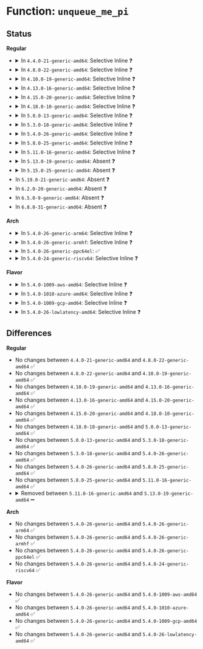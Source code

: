 # Function: <code>unqueue_me_pi</code>

## Status
<b>Regular</b>
<ul>
<li>
<details>
<summary>In <code>4.4.0-21-generic-amd64</code>: Selective Inline ❓</summary>

```c
void unqueue_me_pi(struct futex_q * q)
```

```json
{
  "name": "unqueue_me_pi",
  "collision_type": "Unique Static",
  "inline_type": "Selective",
  "funcs": [
    {
      "addr": 18446744071579895472,
      "name": "unqueue_me_pi",
      "external": false,
      "loc": "kernel/futex.c:1970",
      "file": "kernel/futex.c",
      "inline": "not declared, inlined",
      "caller_inline": [],
      "caller_func": [
        "kernel/futex.c:futex_lock_pi"
      ]
    }
  ],
  "symbols": [
    {
      "addr": 18446744071579895472,
      "name": "unqueue_me_pi",
      "section": ".text",
      "bind": "STB_LOCAL",
      "size": 56
    }
  ]
}
```
</details>
</li>
<li>
<details>
<summary>In <code>4.8.0-22-generic-amd64</code>: Selective Inline ❓</summary>

```c
void unqueue_me_pi(struct futex_q * q)
```

```json
{
  "name": "unqueue_me_pi",
  "collision_type": "Unique Static",
  "inline_type": "Selective",
  "funcs": [
    {
      "addr": 18446744071579923088,
      "name": "unqueue_me_pi",
      "external": false,
      "loc": "kernel/futex.c:2094",
      "file": "kernel/futex.c",
      "inline": "not declared, inlined",
      "caller_inline": [],
      "caller_func": [
        "kernel/futex.c:futex_lock_pi"
      ]
    }
  ],
  "symbols": [
    {
      "addr": 18446744071579923088,
      "name": "unqueue_me_pi",
      "section": ".text",
      "bind": "STB_LOCAL",
      "size": 56
    }
  ]
}
```
</details>
</li>
<li>
<details>
<summary>In <code>4.10.0-19-generic-amd64</code>: Selective Inline ❓</summary>

```c
void unqueue_me_pi(struct futex_q * q)
```

```json
{
  "name": "unqueue_me_pi",
  "collision_type": "Unique Static",
  "inline_type": "Selective",
  "funcs": [
    {
      "addr": 18446744071579953744,
      "name": "unqueue_me_pi",
      "external": false,
      "loc": "kernel/futex.c:2103",
      "file": "kernel/futex.c",
      "inline": "not declared, inlined",
      "caller_inline": [],
      "caller_func": [
        "kernel/futex.c:futex_lock_pi"
      ]
    }
  ],
  "symbols": [
    {
      "addr": 18446744071579953744,
      "name": "unqueue_me_pi",
      "section": ".text",
      "bind": "STB_LOCAL",
      "size": 56
    }
  ]
}
```
</details>
</li>
<li>
<details>
<summary>In <code>4.13.0-16-generic-amd64</code>: Selective Inline ❓</summary>

```c
void unqueue_me_pi(struct futex_q * q)
```

```json
{
  "name": "unqueue_me_pi",
  "collision_type": "Unique Static",
  "inline_type": "Selective",
  "funcs": [
    {
      "addr": 18446744071579962080,
      "name": "unqueue_me_pi",
      "external": false,
      "loc": "kernel/futex.c:2198",
      "file": "kernel/futex.c",
      "inline": "not declared, inlined",
      "caller_inline": [],
      "caller_func": [
        "kernel/futex.c:futex_lock_pi",
        "kernel/futex.c:futex_lock_pi",
        "kernel/futex.c:futex_lock_pi"
      ]
    }
  ],
  "symbols": [
    {
      "addr": 18446744071579962080,
      "name": "unqueue_me_pi",
      "section": ".text",
      "bind": "STB_LOCAL",
      "size": 56
    }
  ]
}
```
</details>
</li>
<li>
<details>
<summary>In <code>4.15.0-20-generic-amd64</code>: Selective Inline ❓</summary>

```c
void unqueue_me_pi(struct futex_q * q)
```

```json
{
  "name": "unqueue_me_pi",
  "collision_type": "Unique Static",
  "inline_type": "Selective",
  "funcs": [
    {
      "addr": 18446744071580005376,
      "name": "unqueue_me_pi",
      "external": false,
      "loc": "kernel/futex.c:2288",
      "file": "kernel/futex.c",
      "inline": "not declared, inlined",
      "caller_inline": [],
      "caller_func": [
        "kernel/futex.c:futex_lock_pi",
        "kernel/futex.c:futex_lock_pi",
        "kernel/futex.c:futex_lock_pi"
      ]
    }
  ],
  "symbols": [
    {
      "addr": 18446744071580005376,
      "name": "unqueue_me_pi",
      "section": ".text",
      "bind": "STB_LOCAL",
      "size": 56
    }
  ]
}
```
</details>
</li>
<li>
<details>
<summary>In <code>4.18.0-10-generic-amd64</code>: Selective Inline ❓</summary>

```c
void unqueue_me_pi(struct futex_q * q)
```

```json
{
  "name": "unqueue_me_pi",
  "collision_type": "Unique Static",
  "inline_type": "Selective",
  "funcs": [
    {
      "addr": 18446744071580059776,
      "name": "unqueue_me_pi",
      "external": false,
      "loc": "kernel/futex.c:2270",
      "file": "kernel/futex.c",
      "inline": "not declared, inlined",
      "caller_inline": [],
      "caller_func": [
        "kernel/futex.c:futex_lock_pi",
        "kernel/futex.c:futex_lock_pi",
        "kernel/futex.c:futex_lock_pi"
      ]
    }
  ],
  "symbols": [
    {
      "addr": 18446744071580059776,
      "name": "unqueue_me_pi",
      "section": ".text",
      "bind": "STB_LOCAL",
      "size": 56
    }
  ]
}
```
</details>
</li>
<li>
<details>
<summary>In <code>5.0.0-13-generic-amd64</code>: Selective Inline ❓</summary>

```c
void unqueue_me_pi(struct futex_q * q)
```

```json
{
  "name": "unqueue_me_pi",
  "collision_type": "Unique Static",
  "inline_type": "Selective",
  "funcs": [
    {
      "addr": 18446744071580107840,
      "name": "unqueue_me_pi",
      "external": false,
      "loc": "kernel/futex.c:2338",
      "file": "kernel/futex.c",
      "inline": "not declared, inlined",
      "caller_inline": [],
      "caller_func": [
        "kernel/futex.c:futex_lock_pi",
        "kernel/futex.c:futex_lock_pi",
        "kernel/futex.c:futex_lock_pi"
      ]
    }
  ],
  "symbols": [
    {
      "addr": 18446744071580107840,
      "name": "unqueue_me_pi",
      "section": ".text",
      "bind": "STB_LOCAL",
      "size": 56
    }
  ]
}
```
</details>
</li>
<li>
<details>
<summary>In <code>5.3.0-18-generic-amd64</code>: Selective Inline ❓</summary>

```c
void unqueue_me_pi(struct futex_q * q)
```

```json
{
  "name": "unqueue_me_pi",
  "collision_type": "Unique Static",
  "inline_type": "Selective",
  "funcs": [
    {
      "addr": 18446744071580152832,
      "name": "unqueue_me_pi",
      "external": false,
      "loc": "kernel/futex.c:2352",
      "file": "kernel/futex.c",
      "inline": "not declared, inlined",
      "caller_inline": [],
      "caller_func": [
        "kernel/futex.c:futex_lock_pi",
        "kernel/futex.c:futex_lock_pi",
        "kernel/futex.c:futex_lock_pi"
      ]
    }
  ],
  "symbols": [
    {
      "addr": 18446744071580152832,
      "name": "unqueue_me_pi",
      "section": ".text",
      "bind": "STB_LOCAL",
      "size": 56
    }
  ]
}
```
</details>
</li>
<li>
<details>
<summary>In <code>5.4.0-26-generic-amd64</code>: Selective Inline ❓</summary>

```c
void unqueue_me_pi(struct futex_q * q)
```

```json
{
  "name": "unqueue_me_pi",
  "collision_type": "Unique Static",
  "inline_type": "Selective",
  "funcs": [
    {
      "addr": 18446744071580201952,
      "name": "unqueue_me_pi",
      "external": false,
      "loc": "kernel/futex.c:2444",
      "file": "kernel/futex.c",
      "inline": "not declared, inlined",
      "caller_inline": [],
      "caller_func": [
        "kernel/futex.c:futex_lock_pi",
        "kernel/futex.c:futex_lock_pi",
        "kernel/futex.c:futex_lock_pi"
      ]
    }
  ],
  "symbols": [
    {
      "addr": 18446744071580201952,
      "name": "unqueue_me_pi",
      "section": ".text",
      "bind": "STB_LOCAL",
      "size": 56
    }
  ]
}
```
</details>
</li>
<li>
<details>
<summary>In <code>5.8.0-25-generic-amd64</code>: Selective Inline ❓</summary>

```c
void unqueue_me_pi(struct futex_q * q)
```

```json
{
  "name": "unqueue_me_pi",
  "collision_type": "Unique Static",
  "inline_type": "Selective",
  "funcs": [
    {
      "addr": 18446744071580271760,
      "name": "unqueue_me_pi",
      "external": false,
      "loc": "kernel/futex.c:2357",
      "file": "kernel/futex.c",
      "inline": "not declared, inlined",
      "caller_inline": [],
      "caller_func": [
        "kernel/futex.c:futex_lock_pi",
        "kernel/futex.c:futex_lock_pi",
        "kernel/futex.c:futex_lock_pi"
      ]
    }
  ],
  "symbols": [
    {
      "addr": 18446744071580271760,
      "name": "unqueue_me_pi",
      "section": ".text",
      "bind": "STB_LOCAL",
      "size": 59
    }
  ]
}
```
</details>
</li>
<li>
<details>
<summary>In <code>5.11.0-16-generic-amd64</code>: Selective Inline ❓</summary>

```c
void unqueue_me_pi(struct futex_q * q)
```

```json
{
  "name": "unqueue_me_pi",
  "collision_type": "Unique Static",
  "inline_type": "Selective",
  "funcs": [
    {
      "addr": 18446744071580253120,
      "name": "unqueue_me_pi",
      "external": false,
      "loc": "kernel/futex.c:2321",
      "file": "kernel/futex.c",
      "inline": "not declared, inlined",
      "caller_inline": [],
      "caller_func": [
        "kernel/futex.c:futex_lock_pi"
      ]
    }
  ],
  "symbols": [
    {
      "addr": 18446744071580253120,
      "name": "unqueue_me_pi",
      "section": ".text",
      "bind": "STB_LOCAL",
      "size": 59
    }
  ]
}
```
</details>
</li>
<li>
<details>
<summary>In <code>5.13.0-19-generic-amd64</code>: Absent ❓</summary>

```json
{
  "name": "unqueue_me_pi",
  "collision_type": "Unique Static",
  "inline_type": "Full",
  "funcs": [
    {
      "addr": 18446744071580267856,
      "name": "unqueue_me_pi",
      "external": false,
      "loc": "kernel/futex.c:2323",
      "file": "kernel/futex.c",
      "inline": "not declared, inlined",
      "caller_inline": [
        "kernel/futex.c:futex_lock_pi",
        "kernel/futex.c:futex_lock_pi"
      ],
      "caller_func": []
    }
  ],
  "symbols": []
}
```
</details>
</li>
<li>
<details>
<summary>In <code>5.15.0-25-generic-amd64</code>: Absent ❓</summary>

```json
{
  "name": "unqueue_me_pi",
  "collision_type": "Unique Static",
  "inline_type": "Full",
  "funcs": [
    {
      "addr": 18446744071580418191,
      "name": "unqueue_me_pi",
      "external": false,
      "loc": "kernel/futex.c:2571",
      "file": "kernel/futex.c",
      "inline": "not declared, inlined",
      "caller_inline": [
        "kernel/futex.c:futex_lock_pi"
      ],
      "caller_func": []
    }
  ],
  "symbols": []
}
```
</details>
</li>
<li>
In <code>5.19.0-21-generic-amd64</code>: Absent ❓
</li>
<li>
In <code>6.2.0-20-generic-amd64</code>: Absent ❓
</li>
<li>
In <code>6.5.0-9-generic-amd64</code>: Absent ❓
</li>
<li>
In <code>6.8.0-31-generic-amd64</code>: Absent ❓
</li>
</ul>
<b>Arch</b>
<ul>
<li>
<details>
<summary>In <code>5.4.0-26-generic-arm64</code>: Selective Inline ❓</summary>

```c
void unqueue_me_pi(struct futex_q * q)
```

```json
{
  "name": "unqueue_me_pi",
  "collision_type": "Unique Static",
  "inline_type": "Selective",
  "funcs": [
    {
      "addr": 18446603336491432296,
      "name": "unqueue_me_pi",
      "external": false,
      "loc": "kernel/futex.c:2444",
      "file": "kernel/futex.c",
      "inline": "not declared, inlined",
      "caller_inline": [],
      "caller_func": [
        "kernel/futex.c:futex_lock_pi",
        "kernel/futex.c:futex_lock_pi",
        "kernel/futex.c:futex_lock_pi"
      ]
    }
  ],
  "symbols": [
    {
      "addr": 18446603336491432296,
      "name": "unqueue_me_pi",
      "section": ".text",
      "bind": "STB_LOCAL",
      "size": 76
    }
  ]
}
```
</details>
</li>
<li>
<details>
<summary>In <code>5.4.0-26-generic-armhf</code>: Selective Inline ❓</summary>

```c
void unqueue_me_pi(struct futex_q * q)
```

```json
{
  "name": "unqueue_me_pi",
  "collision_type": "Unique Static",
  "inline_type": "Selective",
  "funcs": [
    {
      "addr": 3225423880,
      "name": "unqueue_me_pi",
      "external": false,
      "loc": "kernel/futex.c:2444",
      "file": "kernel/futex.c",
      "inline": "not declared, inlined",
      "caller_inline": [],
      "caller_func": [
        "kernel/futex.c:futex_lock_pi",
        "kernel/futex.c:futex_lock_pi",
        "kernel/futex.c:futex_lock_pi"
      ]
    }
  ],
  "symbols": [
    {
      "addr": 3225423880,
      "name": "unqueue_me_pi",
      "section": ".text",
      "bind": "STB_LOCAL",
      "size": 88
    }
  ]
}
```
</details>
</li>
<li>
<details>
<summary>In <code>5.4.0-26-generic-ppc64el</code>: ✅</summary>

```c
void unqueue_me_pi(struct futex_q * q)
```

```json
{
  "name": "unqueue_me_pi",
  "collision_type": "Unique Static",
  "inline_type": "No",
  "funcs": [
    {
      "addr": 13835058055284385024,
      "name": "unqueue_me_pi",
      "external": false,
      "loc": "kernel/futex.c:2444",
      "file": "kernel/futex.c",
      "inline": "seen, unknown",
      "caller_inline": [],
      "caller_func": [
        "kernel/futex.c:futex_lock_pi",
        "kernel/futex.c:futex_lock_pi",
        "kernel/futex.c:futex_lock_pi"
      ]
    }
  ],
  "symbols": [
    {
      "addr": 13835058055284385024,
      "name": "unqueue_me_pi",
      "section": ".text",
      "bind": "STB_LOCAL",
      "size": 156
    }
  ]
}
```
</details>
</li>
<li>
<details>
<summary>In <code>5.4.0-24-generic-riscv64</code>: Selective Inline ❓</summary>

```c
void unqueue_me_pi(struct futex_q * q)
```

```json
{
  "name": "unqueue_me_pi",
  "collision_type": "Unique Static",
  "inline_type": "Selective",
  "funcs": [
    {
      "addr": 18446743936271898762,
      "name": "unqueue_me_pi",
      "external": false,
      "loc": "kernel/futex.c:2444",
      "file": "kernel/futex.c",
      "inline": "not declared, inlined",
      "caller_inline": [],
      "caller_func": [
        "kernel/futex.c:futex_lock_pi",
        "kernel/futex.c:futex_lock_pi",
        "kernel/futex.c:futex_lock_pi"
      ]
    }
  ],
  "symbols": [
    {
      "addr": 18446743936271898762,
      "name": "unqueue_me_pi",
      "section": ".text",
      "bind": "STB_LOCAL",
      "size": 126
    }
  ]
}
```
</details>
</li>
</ul>
<b>Flavor</b>
<ul>
<li>
<details>
<summary>In <code>5.4.0-1009-aws-amd64</code>: Selective Inline ❓</summary>

```c
void unqueue_me_pi(struct futex_q * q)
```

```json
{
  "name": "unqueue_me_pi",
  "collision_type": "Unique Static",
  "inline_type": "Selective",
  "funcs": [
    {
      "addr": 18446744071580170752,
      "name": "unqueue_me_pi",
      "external": false,
      "loc": "kernel/futex.c:2444",
      "file": "kernel/futex.c",
      "inline": "not declared, inlined",
      "caller_inline": [],
      "caller_func": [
        "kernel/futex.c:futex_lock_pi",
        "kernel/futex.c:futex_lock_pi",
        "kernel/futex.c:futex_lock_pi"
      ]
    }
  ],
  "symbols": [
    {
      "addr": 18446744071580170752,
      "name": "unqueue_me_pi",
      "section": ".text",
      "bind": "STB_LOCAL",
      "size": 56
    }
  ]
}
```
</details>
</li>
<li>
<details>
<summary>In <code>5.4.0-1010-azure-amd64</code>: Selective Inline ❓</summary>

```c
void unqueue_me_pi(struct futex_q * q)
```

```json
{
  "name": "unqueue_me_pi",
  "collision_type": "Unique Static",
  "inline_type": "Selective",
  "funcs": [
    {
      "addr": 18446744071580119120,
      "name": "unqueue_me_pi",
      "external": false,
      "loc": "kernel/futex.c:2444",
      "file": "kernel/futex.c",
      "inline": "not declared, inlined",
      "caller_inline": [],
      "caller_func": [
        "kernel/futex.c:futex_lock_pi",
        "kernel/futex.c:futex_lock_pi",
        "kernel/futex.c:futex_lock_pi"
      ]
    }
  ],
  "symbols": [
    {
      "addr": 18446744071580119120,
      "name": "unqueue_me_pi",
      "section": ".text",
      "bind": "STB_LOCAL",
      "size": 56
    }
  ]
}
```
</details>
</li>
<li>
<details>
<summary>In <code>5.4.0-1009-gcp-amd64</code>: Selective Inline ❓</summary>

```c
void unqueue_me_pi(struct futex_q * q)
```

```json
{
  "name": "unqueue_me_pi",
  "collision_type": "Unique Static",
  "inline_type": "Selective",
  "funcs": [
    {
      "addr": 18446744071580162224,
      "name": "unqueue_me_pi",
      "external": false,
      "loc": "kernel/futex.c:2444",
      "file": "kernel/futex.c",
      "inline": "not declared, inlined",
      "caller_inline": [],
      "caller_func": [
        "kernel/futex.c:futex_lock_pi",
        "kernel/futex.c:futex_lock_pi",
        "kernel/futex.c:futex_lock_pi"
      ]
    }
  ],
  "symbols": [
    {
      "addr": 18446744071580162224,
      "name": "unqueue_me_pi",
      "section": ".text",
      "bind": "STB_LOCAL",
      "size": 56
    }
  ]
}
```
</details>
</li>
<li>
<details>
<summary>In <code>5.4.0-26-lowlatency-amd64</code>: Selective Inline ❓</summary>

```c
void unqueue_me_pi(struct futex_q * q)
```

```json
{
  "name": "unqueue_me_pi",
  "collision_type": "Unique Static",
  "inline_type": "Selective",
  "funcs": [
    {
      "addr": 18446744071580210736,
      "name": "unqueue_me_pi",
      "external": false,
      "loc": "kernel/futex.c:2444",
      "file": "kernel/futex.c",
      "inline": "not declared, inlined",
      "caller_inline": [],
      "caller_func": [
        "kernel/futex.c:futex_lock_pi",
        "kernel/futex.c:futex_lock_pi",
        "kernel/futex.c:futex_lock_pi"
      ]
    }
  ],
  "symbols": [
    {
      "addr": 18446744071580210736,
      "name": "unqueue_me_pi",
      "section": ".text",
      "bind": "STB_LOCAL",
      "size": 54
    }
  ]
}
```
</details>
</li>
</ul>

## Differences
<b>Regular</b>
<ul>
<li>
No changes between <code>4.4.0-21-generic-amd64</code> and <code>4.8.0-22-generic-amd64</code> ✅
</li>
<li>
No changes between <code>4.8.0-22-generic-amd64</code> and <code>4.10.0-19-generic-amd64</code> ✅
</li>
<li>
No changes between <code>4.10.0-19-generic-amd64</code> and <code>4.13.0-16-generic-amd64</code> ✅
</li>
<li>
No changes between <code>4.13.0-16-generic-amd64</code> and <code>4.15.0-20-generic-amd64</code> ✅
</li>
<li>
No changes between <code>4.15.0-20-generic-amd64</code> and <code>4.18.0-10-generic-amd64</code> ✅
</li>
<li>
No changes between <code>4.18.0-10-generic-amd64</code> and <code>5.0.0-13-generic-amd64</code> ✅
</li>
<li>
No changes between <code>5.0.0-13-generic-amd64</code> and <code>5.3.0-18-generic-amd64</code> ✅
</li>
<li>
No changes between <code>5.3.0-18-generic-amd64</code> and <code>5.4.0-26-generic-amd64</code> ✅
</li>
<li>
No changes between <code>5.4.0-26-generic-amd64</code> and <code>5.8.0-25-generic-amd64</code> ✅
</li>
<li>
No changes between <code>5.8.0-25-generic-amd64</code> and <code>5.11.0-16-generic-amd64</code> ✅
</li>
<li>
<details>
<summary>Removed between <code>5.11.0-16-generic-amd64</code> and <code>5.13.0-19-generic-amd64</code> ➖</summary>

```c
void unqueue_me_pi(struct futex_q * q)
```
</details>
</li>
</ul>
<b>Arch</b>
<ul>
<li>
No changes between <code>5.4.0-26-generic-amd64</code> and <code>5.4.0-26-generic-arm64</code> ✅
</li>
<li>
No changes between <code>5.4.0-26-generic-amd64</code> and <code>5.4.0-26-generic-armhf</code> ✅
</li>
<li>
No changes between <code>5.4.0-26-generic-amd64</code> and <code>5.4.0-26-generic-ppc64el</code> ✅
</li>
<li>
No changes between <code>5.4.0-26-generic-amd64</code> and <code>5.4.0-24-generic-riscv64</code> ✅
</li>
</ul>
<b>Flavor</b>
<ul>
<li>
No changes between <code>5.4.0-26-generic-amd64</code> and <code>5.4.0-1009-aws-amd64</code> ✅
</li>
<li>
No changes between <code>5.4.0-26-generic-amd64</code> and <code>5.4.0-1010-azure-amd64</code> ✅
</li>
<li>
No changes between <code>5.4.0-26-generic-amd64</code> and <code>5.4.0-1009-gcp-amd64</code> ✅
</li>
<li>
No changes between <code>5.4.0-26-generic-amd64</code> and <code>5.4.0-26-lowlatency-amd64</code> ✅
</li>
</ul>
